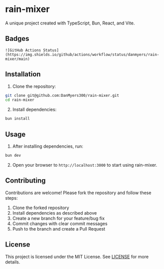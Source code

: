# rain-mixer

A unique project created with TypeScript, Bun, React, and Vite.

## Badges
```text
![GitHub Actions Status](https://img.shields.io/github/actions/workflow/status/danmyers/rain-mixer/main)
```

## Installation
1. Clone the repository:
```bash
git clone git@github.com:DanMyers300/rain-mixer.git
cd rain-mixer
```
2. Install dependencies:
```bash
bun install
```

## Usage
1. After installing dependencies, run:
```bash
bun dev
```
2. Open your browser to `http://localhost:3000` to start using rain-mixer.

## Contributing
Contributions are welcome! Please fork the repository and follow these steps:
1. Clone the forked repository
2. Install dependencies as described above
3. Create a new branch for your feature/bug fix
4. Commit changes with clear commit messages
5. Push to the branch and create a Pull Request

## License
This project is licensed under the MIT License. See [LICENSE](LICENSE) for more details.

